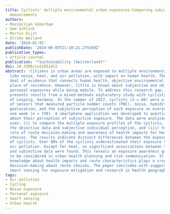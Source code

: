 ```yaml
---
title: Cyclists' multiple environmental urban exposures-Comparing subjective and objective
  measurements
authors:
- Maximilian Ueberham
- Uwe Schlink
- Martin Dijst
- Ulrike Weiland
date: '2019-01-01'
publishDate: '2024-06-05T21:10:21.279169Z'
publication_types:
- article-journal
publication: '*Sustainability (Switzerland)*'
doi: 10.3390/su11051412
abstract: 'Citizens in urban areas are exposed to multiple environmental stressors
  like noise, heat, and air pollution, with impact on human health. There is a great
  deal of evidence that connects human health, objective environmental exposure, and
  place of residence. However, little is known about subjective and objective multiple
  personal exposures while being mobile. To address this research gap, this paper
  presents results from a mixed-methods exploratory study with cyclists in the City
  of Leipzig, Germany. In the summer of 2017, cyclists (n = 66) wore a unique combination
  of sensors that measured particle number counts (PNC), noise, humidity, temperature,
  geolocation, and the subjective perception of each exposure on everyday routes for
  one week (n = 730). A smartphone application was developed to question participants
  about their perception of subjective exposure. The data were analyzed with three
  aims: (i) to compare the multiple exposure profiles of the cyclists, (ii) to contrast
  the objective data and subjective individual perception, and (iii) to examine the
  role of route decision-making and awareness of health impacts for healthier route
  choices. The results indicate distinct differences between the exposure profiles
  of cyclists. Over 80% of the cyclists underestimated their exposure to noise and
  air pollution. Except for heat, no significant associations between the objective
  and subjective data were found. This reveals an exposure awareness gap that needs
  to be considered in urban health planning and risk communication. It is argued that
  knowledge about health impacts and route characteristics plays a crucial role in
  decision-making about route choices. The paper concludes with suggestions to harness
  smart sensing for exposure mitigation and research in health geography.'
tags:
- Air pollution
- Cycling
- Noise exposure
- Personal exposure
- Smart sensing
- Urban health
---
```

